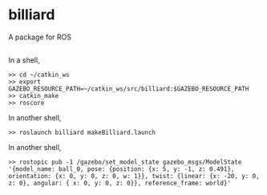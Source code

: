# billiard   
A package for ROS  

##
In a shell,
```
>> cd ~/catkin_ws
>> export GAZEBO_RESOURCE_PATH=~/catkin_ws/src/billiard:$GAZEBO_RESOURCE_PATH
>> catkin_make
>> roscore
```
In another shell,
```
>> roslaunch billiard makeBilliard.launch
```
In another shell,
```
>> rostopic pub -1 /gazebo/set_model_state gazebo_msgs/ModelState '{model_name: ball_0, pose: {position: {x: 5, y: -1, z: 0.491}, orientation: {x: 0, y: 0, z: 0, w: 1}}, twist: {linear: {x: -20, y: 0, z: 0}, angular: { x: 0, y: 0, z: 0}}, reference_frame: world}'
```
